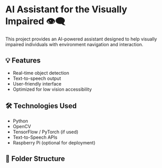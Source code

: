 # AI Assistant for the Visually Impaired 👁️‍🗨️

This project provides an AI-powered assistant designed to help visually impaired individuals with environment navigation and interaction.

## 💡 Features

- Real-time object detection
- Text-to-speech output
- User-friendly interface
- Optimized for low vision accessibility

## 🛠️ Technologies Used

- Python
- OpenCV
- TensorFlow / PyTorch (if used)
- Text-to-Speech APIs
- Raspberry Pi (optional for deployment)

## 📂 Folder Structure

